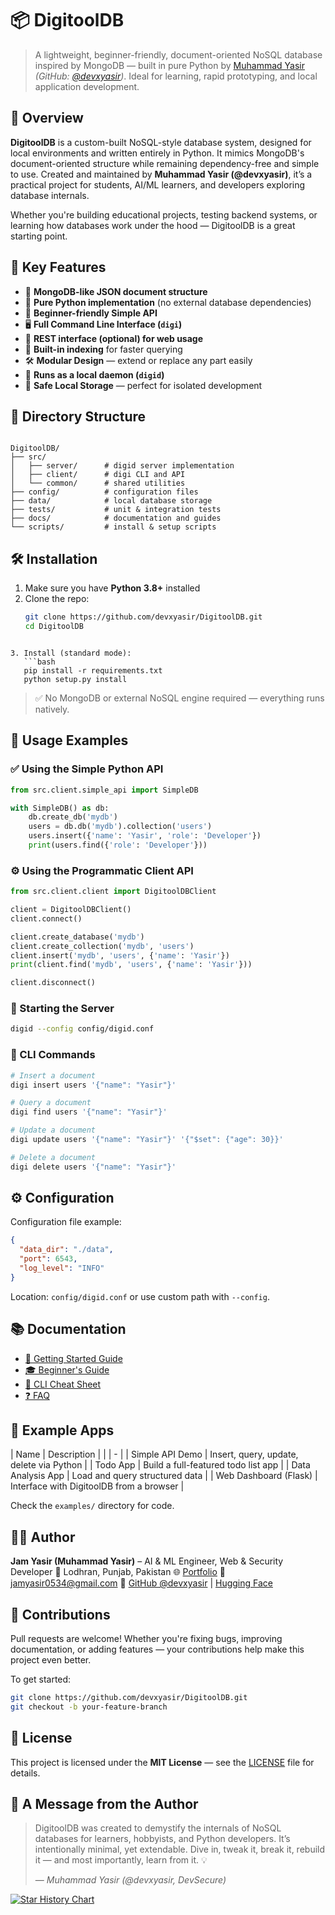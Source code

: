 # 📦 DigitoolDB

> A lightweight, beginner-friendly, document-oriented NoSQL database inspired by MongoDB — built in pure Python by [Muhammad Yasir](https://devsecure.netlify.app) *(GitHub: [@devxyasir](https://github.com/devxyasir))*. Ideal for learning, rapid prototyping, and local application development.

<!-- 
SEO Keywords:
devxyasir · Muhammad Yasir · AI Engineer · Machine Learning Engineer · Web Developer · Cybersecurity Developer · Python Projects · JavaScript Projects · FastAPI · NoSQL · DigitoolDB · Open Source · Portfolio devsecure.netlify.app · GitHub @devxyasir -->


## 🧠 Overview

**DigitoolDB** is a custom-built NoSQL-style database system, designed for local environments and written entirely in Python. It mimics MongoDB's document-oriented structure while remaining dependency-free and simple to use. Created and maintained by **Muhammad Yasir (@devxyasir)**, it’s a practical project for students, AI/ML learners, and developers exploring database internals.

Whether you're building educational projects, testing backend systems, or learning how databases work under the hood — DigitoolDB is a great starting point.



## 🚀 Key Features

- 📄 **MongoDB-like JSON document structure**
- 🐍 **Pure Python implementation** (no external database dependencies)
- 🧪 **Beginner-friendly Simple API**
- 🖥️ **Full Command Line Interface (`digi`)**
- 🧰 **REST interface (optional) for web usage**
- 🚀 **Built-in indexing** for faster querying
- 🛠️ **Modular Design** — extend or replace any part easily
- 💾 **Runs as a local daemon (`digid`)**
- 🔐 **Safe Local Storage** — perfect for isolated development



## 📁 Directory Structure

```

DigitoolDB/
├── src/
│   ├── server/      # digid server implementation
│   ├── client/      # digi CLI and API
│   └── common/      # shared utilities
├── config/          # configuration files
├── data/            # local database storage
├── tests/           # unit & integration tests
├── docs/            # documentation and guides
└── scripts/         # install & setup scripts

````



## 🛠 Installation

1. Make sure you have **Python 3.8+** installed
2. Clone the repo:
   ```bash
   git clone https://github.com/devxyasir/DigitoolDB.git
   cd DigitoolDB
````

3. Install (standard mode):
   ```bash
   pip install -r requirements.txt
   python setup.py install
````

> ✅ No MongoDB or external NoSQL engine required — everything runs natively.



## 🧪 Usage Examples

### ✅ Using the Simple Python API

```python
from src.client.simple_api import SimpleDB

with SimpleDB() as db:
    db.create_db('mydb')
    users = db.db('mydb').collection('users')
    users.insert({'name': 'Yasir', 'role': 'Developer'})
    print(users.find({'role': 'Developer'}))
```



### ⚙️ Using the Programmatic Client API

```python
from src.client.client import DigitoolDBClient

client = DigitoolDBClient()
client.connect()

client.create_database('mydb')
client.create_collection('mydb', 'users')
client.insert('mydb', 'users', {'name': 'Yasir'})
print(client.find('mydb', 'users', {'name': 'Yasir'}))

client.disconnect()
```



### 📡 Starting the Server

```bash
digid --config config/digid.conf
```



### 🧾 CLI Commands

```bash
# Insert a document
digi insert users '{"name": "Yasir"}'

# Query a document
digi find users '{"name": "Yasir"}'

# Update a document
digi update users '{"name": "Yasir"}' '{"$set": {"age": 30}}'

# Delete a document
digi delete users '{"name": "Yasir"}'
```



## ⚙️ Configuration

Configuration file example:

```json
{
  "data_dir": "./data",
  "port": 6543,
  "log_level": "INFO"
}
```

Location: `config/digid.conf` or use custom path with `--config`.



## 📚 Documentation

* [📘 Getting Started Guide](docs/getting_started.md)
* [🎓 Beginner's Guide](docs/beginners_guide.md)
* [📎 CLI Cheat Sheet](docs/cheat_sheet.md)
* [❓ FAQ](docs/faq.md)



## 🎉 Example Apps

| Name                  | Description                              |
|  | - |
| Simple API Demo       | Insert, query, update, delete via Python |
| Todo App              | Build a full-featured todo list app      |
| Data Analysis App     | Load and query structured data           |
| Web Dashboard (Flask) | Interface with DigitoolDB from a browser |

Check the `examples/` directory for code.



## 🧑‍💻 Author

**Jam Yasir (Muhammad Yasir)** – AI & ML Engineer, Web & Security Developer
📍 Lodhran, Punjab, Pakistan
🌐 [Portfolio](https://devsecure.netlify.app)
📧 [jamyasir0534@gmail.com](mailto:jamyasir0534@gmail.com)
🔗 [GitHub @devxyasir](https://github.com/devxyasir) | [Hugging Face](https://huggingface.co/devxyasir)



## 🤝 Contributions

Pull requests are welcome! Whether you're fixing bugs, improving documentation, or adding features — your contributions help make this project even better.

To get started:

```bash
git clone https://github.com/devxyasir/DigitoolDB.git
git checkout -b your-feature-branch
```



## 📜 License

This project is licensed under the **MIT License** — see the [LICENSE](LICENSE) file for details.



## 🙌 A Message from the Author

> DigitoolDB was created to demystify the internals of NoSQL databases for learners, hobbyists, and Python developers. It’s intentionally minimal, yet extendable. Dive in, tweak it, break it, rebuild it — and most importantly, learn from it. 💡
>
> — *Muhammad Yasir (@devxyasir, DevSecure)*

 [![Star History Chart](https://api.star-history.com/svg?repos=Calcium-Ion/DigitoolDB&type=Date)](https://star-history.com/#Calcium-Ion/DigitoolDB&Date)

